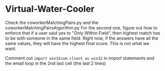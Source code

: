 # Virtual-Water-Cooler

Check the coworkerMatchingPairs.py and the coworkerMatchingPairsAlgorithm.py
For the second one, figure out how to enforce that if a user said yes to "Only Within Field", then highest match has to be with someone in the same field. 
Right now, if the answers have all the same values, they will have the highest final score. This is not what we want.

Comment out `import win32com.client as win32` in import statements and the email loop in the 2nd last cell (the last 2 lines)
